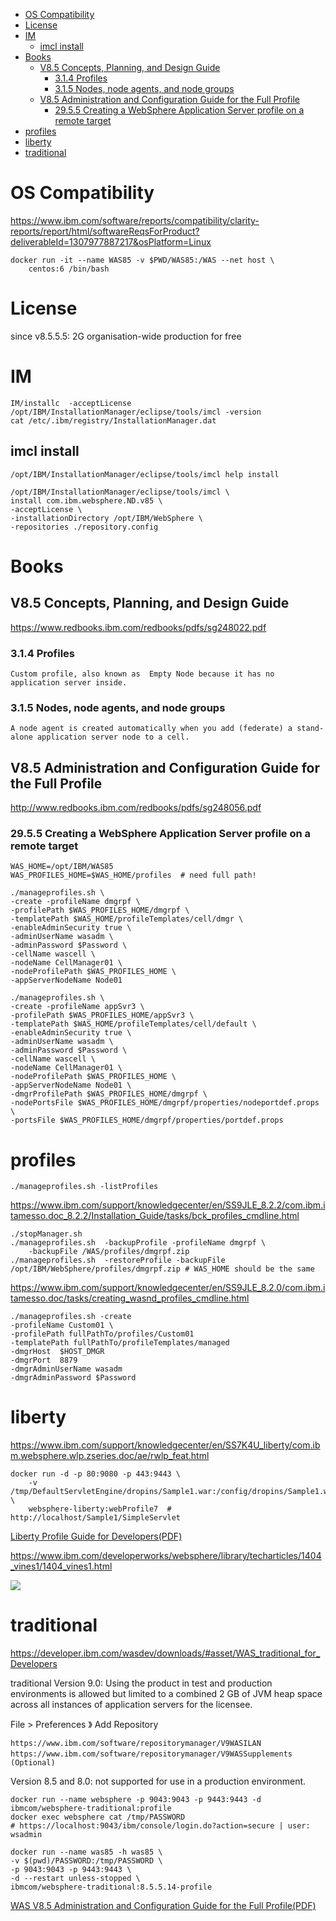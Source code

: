 <!-- TOC -->

- [OS Compatibility](#os-compatibility)
- [License](#license)
- [IM](#im)
    - [imcl install](#imcl-install)
- [Books](#books)
    - [V8.5 Concepts, Planning, and Design Guide](#v85-concepts-planning-and-design-guide)
        - [3.1.4 Profiles](#314-profiles)
        - [3.1.5 Nodes, node agents, and node groups](#315-nodes-node-agents-and-node-groups)
    - [V8.5 Administration and Configuration Guide for the Full Profile](#v85-administration-and-configuration-guide-for-the-full-profile)
        - [29.5.5 Creating a WebSphere Application Server profile on a remote target](#2955-creating-a-websphere-application-server-profile-on-a-remote-target)
- [profiles](#profiles)
- [liberty](#liberty)
- [traditional](#traditional)

<!-- /TOC -->

# OS Compatibility
https://www.ibm.com/software/reports/compatibility/clarity-reports/report/html/softwareReqsForProduct?deliverableId=1307977887217&osPlatform=Linux

	docker run -it --name WAS85 -v $PWD/WAS85:/WAS --net host \
		centos:6 /bin/bash

# License
since v8.5.5.5: 2G organisation-wide production for free

# IM

	IM/installc  -acceptLicense
	/opt/IBM/InstallationManager/eclipse/tools/imcl -version
	cat /etc/.ibm/registry/InstallationManager.dat

## imcl install

	/opt/IBM/InstallationManager/eclipse/tools/imcl help install

	/opt/IBM/InstallationManager/eclipse/tools/imcl \
	install com.ibm.websphere.ND.v85 \
	-acceptLicense \
	-installationDirectory /opt/IBM/WebSphere \
	-repositories ./repository.config
	
# Books
## V8.5 Concepts, Planning, and Design Guide  
https://www.redbooks.ibm.com/redbooks/pdfs/sg248022.pdf

### 3.1.4 Profiles

	Custom profile, also known as  Empty Node because it has no application server inside.

### 3.1.5 Nodes, node agents, and node groups

	A node agent is created automatically when you add (federate) a stand-alone application server node to a cell.


## V8.5 Administration and Configuration Guide for the Full Profile  
http://www.redbooks.ibm.com/redbooks/pdfs/sg248056.pdf

### 29.5.5 Creating a WebSphere Application Server profile on a remote target

	WAS_HOME=/opt/IBM/WAS85
	WAS_PROFILES_HOME=$WAS_HOME/profiles  # need full path!

	./manageprofiles.sh \
	-create -profileName dmgrpf \
	-profilePath $WAS_PROFILES_HOME/dmgrpf \
	-templatePath $WAS_HOME/profileTemplates/cell/dmgr \
	-enableAdminSecurity true \
	-adminUserName wasadm \
	-adminPassword $Password \
	-cellName wascell \
	-nodeName CellManager01 \
	-nodeProfilePath $WAS_PROFILES_HOME \
	-appServerNodeName Node01

	./manageprofiles.sh \
	-create -profileName appSvr3 \
	-profilePath $WAS_PROFILES_HOME/appSvr3 \
	-templatePath $WAS_HOME/profileTemplates/cell/default \
	-enableAdminSecurity true \
	-adminUserName wasadm \
	-adminPassword $Password \
	-cellName wascell \
	-nodeName CellManager01 \
	-nodeProfilePath $WAS_PROFILES_HOME \
	-appServerNodeName Node01 \
	-dmgrProfilePath $WAS_PROFILES_HOME/dmgrpf \
	-nodePortsFile $WAS_PROFILES_HOME/dmgrpf/properties/nodeportdef.props \
	-portsFile $WAS_PROFILES_HOME/dmgrpf/properties/portdef.props


# profiles

	./manageprofiles.sh -listProfiles

https://www.ibm.com/support/knowledgecenter/en/SS9JLE_8.2.2/com.ibm.itamesso.doc_8.2.2/Installation_Guide/tasks/bck_profiles_cmdline.html

	./stopManager.sh
	./manageprofiles.sh  -backupProfile -profileName dmgrpf \
		-backupFile /WAS/profiles/dmgrpf.zip
	./manageprofiles.sh  -restoreProfile -backupFile /opt/IBM/WebSphere/profiles/dmgrpf.zip # WAS_HOME should be the same
		
https://www.ibm.com/support/knowledgecenter/en/SS9JLE_8.2.0/com.ibm.itamesso.doc/tasks/creating_wasnd_profiles_cmdline.html

	./manageprofiles.sh -create 
	-profileName Custom01 \
	-profilePath fullPathTo/profiles/Custom01
	-templatePath fullPathTo/profileTemplates/managed
	-dmgrHost  $HOST_DMGR
	-dmgrPort  8879
	-dmgrAdminUserName wasadm
	-dmgrAdminPassword $Password

# liberty
https://www.ibm.com/support/knowledgecenter/en/SS7K4U_liberty/com.ibm.websphere.wlp.zseries.doc/ae/rwlp_feat.html

    docker run -d -p 80:9080 -p 443:9443 \
        -v /tmp/DefaultServletEngine/dropins/Sample1.war:/config/dropins/Sample1.war \
        websphere-liberty:webProfile7  # http://localhost/Sample1/SimpleServlet

[Liberty Profile Guide for Developers(PDF)](https://www.redbooks.ibm.com/redbooks/pdfs/sg248076.pdf)

https://www.ibm.com/developerworks/websphere/library/techarticles/1404_vines1/1404_vines1.html

![](https://www.ibm.com/developerworks/websphere/library/techarticles/1404_vines1/images/image001.png)

# traditional
https://developer.ibm.com/wasdev/downloads/#asset/WAS_traditional_for_Developers	

traditional Version 9.0: Using the product in test and production environments is allowed but limited to a combined 2 GB of JVM heap space across all instances of application servers for the licensee. 

File > Preferences 》 Add Repository

	https://www.ibm.com/software/repositorymanager/V9WASILAN
	https://www.ibm.com/software/repositorymanager/V9WASSupplements　(Optional)

Version 8.5 and 8.0: not supported for use in a production environment.

	docker run --name websphere -p 9043:9043 -p 9443:9443 -d ibmcom/websphere-traditional:profile
	docker exec websphere cat /tmp/PASSWORD 
	# https://localhost:9043/ibm/console/login.do?action=secure | user: wsadmin

	docker run --name was85 -h was85 \
	-v $(pwd)/PASSWORD:/tmp/PASSWORD \
	-p 9043:9043 -p 9443:9443 \
	-d --restart unless-stopped \
	ibmcom/websphere-traditional:8.5.5.14-profile

[WAS V8.5 Administration and Configuration Guide for the Full Profile(PDF)](http://www.redbooks.ibm.com/redbooks/pdfs/sg248056.pdf)


